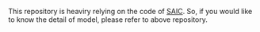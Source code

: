 This repository is heaviry relying on the code of [SAIC](https://github.com/saic-vul/saic_depth_completion).
So, if you would like to know the detail of model, please refer to above repository.